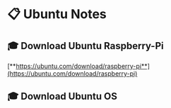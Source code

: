 # 📋 Ubuntu Notes

## 🎓 Download Ubuntu Raspberry-Pi

[**https://ubuntu.com/download/raspberry-pi**](https://ubuntu.com/download/raspberry-pi)   




## 🎓 Download Ubuntu OS
